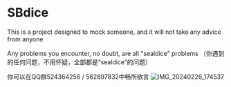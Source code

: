 # SBdice
This is a project designed to mock someone, and it will not take any advice from anyone

Any problems you encounter, no doubt, are all "sealdice" problems
（你遇到的任何问题，不用怀疑，全部都是“sealdice”的问题）

你可以在QQ群524364256 / 562897832中畅所欲言
![IMG_20240226_174537](https://github.com/JiYeHuanXiang/SBdice/assets/62323467/533392e6-b600-429b-9aff-b82ef8b1dcfc)
